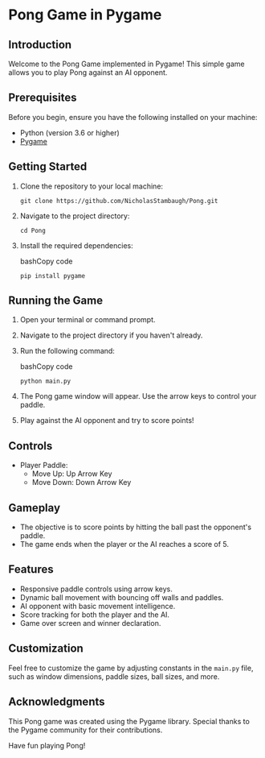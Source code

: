 Pong Game in Pygame
===================

Introduction
------------

Welcome to the Pong Game implemented in Pygame! This simple game allows you to play Pong against an AI opponent.

Prerequisites
-------------

Before you begin, ensure you have the following installed on your machine:

-   Python (version 3.6 or higher)
-   [Pygame](https://www.pygame.org/)

Getting Started
---------------

1.  Clone the repository to your local machine:

    ```
    git clone https://github.com/NicholasStambaugh/Pong.git
    ```
2.  Navigate to the project directory:

    ```
    cd Pong
    ```
3.  Install the required dependencies:

    bashCopy code
    ```
    pip install pygame
    ````
Running the Game
----------------

1.  Open your terminal or command prompt.

2.  Navigate to the project directory if you haven't already.

3.  Run the following command:

    bashCopy code

    `python main.py`

4.  The Pong game window will appear. Use the arrow keys to control your paddle.

5.  Play against the AI opponent and try to score points!

Controls
--------

-   Player Paddle:
    -   Move Up: Up Arrow Key
    -   Move Down: Down Arrow Key

Gameplay
--------

-   The objective is to score points by hitting the ball past the opponent's paddle.
-   The game ends when the player or the AI reaches a score of 5.

Features
--------

-   Responsive paddle controls using arrow keys.
-   Dynamic ball movement with bouncing off walls and paddles.
-   AI opponent with basic movement intelligence.
-   Score tracking for both the player and the AI.
-   Game over screen and winner declaration.

Customization
-------------

Feel free to customize the game by adjusting constants in the `main.py` file, such as window dimensions, paddle sizes, ball sizes, and more.

Acknowledgments
---------------

This Pong game was created using the Pygame library. Special thanks to the Pygame community for their contributions.

Have fun playing Pong!
